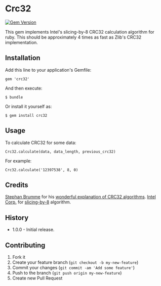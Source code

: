 # Crc32

[![Gem Version](https://badge.fury.io/rb/crc32.svg)](http://badge.fury.io/rb/crc32)

This gem implements Intel's slicing-by-8 CRC32 calculation algorithm for ruby. This should be approximately 4 times as fast as Zlib's CRC32 implementation.

## Installation

Add this line to your application's Gemfile:

    gem 'crc32'

And then execute:

    $ bundle

Or install it yourself as:

    $ gem install crc32

## Usage

To calculate CRC32 for some data:

    Crc32.calculate(data, data_length, previous_crc32)

For example:

    Crc32.calculate('12397538', 8, 0)

## Credits

[Stephan Brumme](http://stephan-brumme.com/aboutme/vitae.html) for his [wonderful explanation of CRC32 algorithms](http://create.stephan-brumme.com/crc32/).
[Intel Corp.](http://intel.com) for [slicing-by-8](http://sourceforge.net/projects/slicing-by-8/) algorithm.

## History

* 1.0.0 - Initial release.

## Contributing

1. Fork it
2. Create your feature branch (`git checkout -b my-new-feature`)
3. Commit your changes (`git commit -am 'Add some feature'`)
4. Push to the branch (`git push origin my-new-feature`)
5. Create new Pull Request
